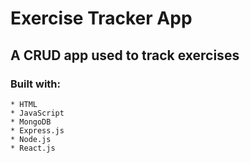 # Exercise Tracker App

## A CRUD app used to track exercises 
### Built with:
    * HTML
    * JavaScript
    * MongoDB
    * Express.js
    * Node.js
    * React.js